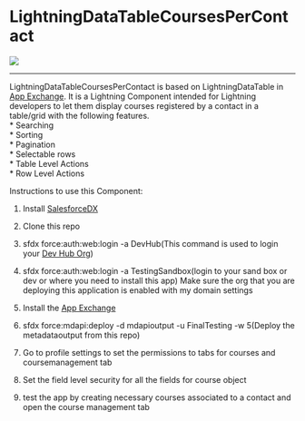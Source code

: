 # LightningDataTableCoursesPerContact
<img src="https://travis-ci.org/akkibaddi/LightningDataTableCoursesPerContact.svg?branch=master"></img>
<hr>
LightningDataTableCoursesPerContact is based on LightningDataTable in <a href="https://appexchange.salesforce.com/listingDetail?listingId=a0N3A00000E9TBZUA3">App Exchange</a>. It is a Lightning Component intended for Lightning developers to let them display courses registered by a contact in a table/grid with the following features.<br/>
* Searching<br/>
* Sorting<br/>
* Pagination<br/>
* Selectable rows<br/>
* Table Level Actions<br/>
* Row Level Actions<br/>

Instructions to use this Component:
1) Install <a href="https://developer.salesforce.com/tools/sfdxcli">SalesforceDX</a>
2) Clone this repo
3) sfdx force:auth:web:login -a DevHub(This command is used to login your <a href="https://developer.salesforce.com/docs/atlas.en-us.sfdx_setup.meta/sfdx_setup/sfdx_setup_enable_devhub.htm">Dev Hub Org</a>)

4) sfdx force:auth:web:login -a TestingSandbox(login to your sand box or dev or where you need to install this app)
Make sure the org that you are deploying this application is enabled with my domain settings
5) Install the <a href="https://appexchange.salesforce.com/listingDetail?listingId=a0N3A00000E9TBZUA3">App Exchange</a>

6) sfdx force:mdapi:deploy -d mdapioutput -u FinalTesting -w 5(Deploy the metadataoutput from this repo)

7) Go to profile settings to set the permissions to tabs for courses and coursemanagement tab

8) Set the field level security for all the fields for course object

9) test the app by creating necessary courses associated to a contact and open the course management tab


